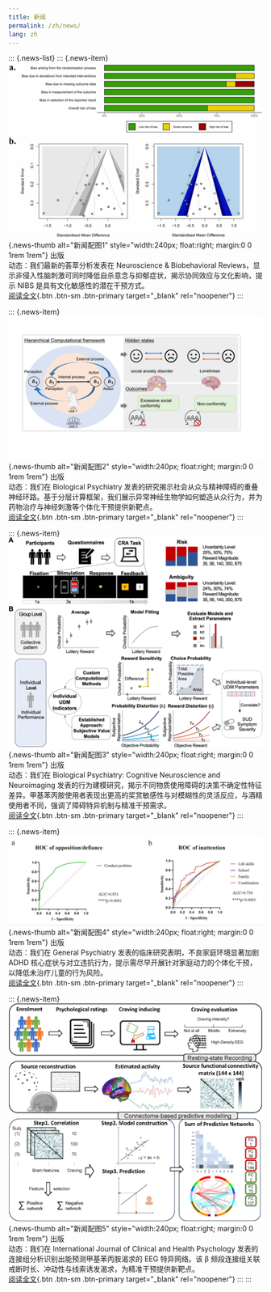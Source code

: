 ```yaml
---
title: 新闻
permalink: /zh/news/
lang: zh
---
```


::: {.news-list}
::: {.news-item}
![](../images/news/01.jpg){.news-thumb alt="新闻配图1" style="width:240px; float:right; margin:0 0 1rem 1rem"}
<span class="badge pub">出版</span>  
动态：我们最新的荟萃分析发表在 Neuroscience & Biobehavioral Reviews，显示非侵入性脑刺激可同时降低自杀意念与抑郁症状，揭示协同效应与文化影响，提示 NIBS 是具有文化敏感性的潜在干预方式。  
[阅读全文](https://doi.org/10.1016/j.neubiorev.2025.106299){.btn .btn-sm .btn-primary target="_blank" rel="noopener"}
:::

::: {.news-item}
![](../images/news/02.jpg){.news-thumb alt="新闻配图2" style="width:240px; float:right; margin:0 0 1rem 1rem"}
<span class="badge pub">出版</span>  
动态：我们在 Biological Psychiatry 发表的研究揭示社会从众与精神障碍的重叠神经环路。基于分层计算框架，我们展示异常神经生物学如何塑造从众行为，并为药物治疗与神经刺激等个体化干预提供新靶点。  
[阅读全文](https://doi.org/10.1016/j.biopsych.2025.05.011){.btn .btn-sm .btn-primary target="_blank" rel="noopener"}
:::

::: {.news-item}
![](../images/news/03.jpg){.news-thumb alt="新闻配图3" style="width:240px; float:right; margin:0 0 1rem 1rem"}
<span class="badge pub">出版</span>  
动态：我们在 Biological Psychiatry: Cognitive Neuroscience and Neuroimaging 发表的行为建模研究，揭示不同物质使用障碍的决策不确定性特征差异。甲基苯丙胺使用者表现出更高的奖赏敏感性与对模糊性的灵活反应，与酒精使用者不同，强调了障碍特异机制与精准干预需求。  
[阅读全文](https://doi.org/10.1016/j.bpsc.2025.08.008){.btn .btn-sm .btn-primary target="_blank" rel="noopener"}
:::

::: {.news-item}
![](../images/news/04.jpg){.news-thumb alt="新闻配图4" style="width:240px; float:right; margin:0 0 1rem 1rem"}
<span class="badge pub">出版</span>  
动态：我们在 General Psychiatry 发表的临床研究表明，不良家庭环境显著加剧 ADHD 核心症状与对立违抗行为，提示需尽早开展针对家庭动力的个体化干预，以降低未治疗儿童的行为风险。  
[阅读全文](https://pubmed.ncbi.nlm.nih.gov/?term=Association+between+adverse+home+environments+and+symptoms+in+drug-naive+children+with+attention-deficit%2Fhyperactivity+disorder){.btn .btn-sm .btn-primary target="_blank" rel="noopener"}
:::

::: {.news-item}
![](../images/news/05.jpg){.news-thumb alt="新闻配图5" style="width:240px; float:right; margin:0 0 1rem 1rem"}
<span class="badge pub">出版</span>  
动态：我们在 International Journal of Clinical and Health Psychology 发表的连接组分析识别出能预测甲基苯丙胺渴求的 EEG 特异网络。该 β 频段连接组关联戒断时长、冲动性与线索诱发渴求，为精准干预提供新靶点。  
[阅读全文](https://doi.org/10.1016/j.ijchp.2025.100551){.btn .btn-sm .btn-primary target="_blank" rel="noopener"}
:::
:::
